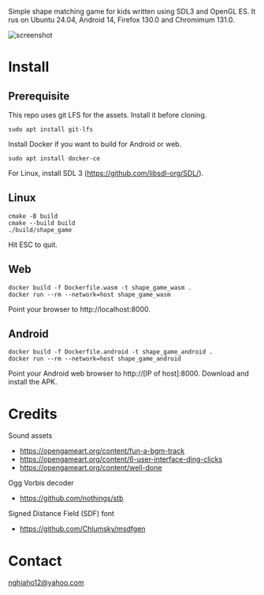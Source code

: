 Simple shape matching game for kids written using SDL3 and OpenGL ES.
It rus on Ubuntu 24.04, Android 14, Firefox 130.0 and Chromimum 131.0.

![screenshot](screenshot.png)

# Install
## Prerequisite
This repo uses git LFS for the assets. Install it before cloning.
```
sudo apt install git-lfs
```

Install Docker if you want to build for Android or web.
```
sudo apt install docker-ce
```

For Linux, install SDL 3 (https://github.com/libsdl-org/SDL/).

## Linux
```
cmake -B build
cmake --build build
./build/shape_game
```

Hit ESC to quit.

## Web
```
docker build -f Dockerfile.wasm -t shape_game_wasm .
docker run --rm --network=host shape_game_wasm
```

Point your browser to http://localhost:8000.

## Android
```
docker build -f Dockerfile.android -t shape_game_android .
docker run --rm --network=host shape_game_android
```

Point your Android web browser to http://[IP of host]:8000. Download and install the APK.

# Credits
Sound assets 
- https://opengameart.org/content/fun-a-bgm-track
- https://opengameart.org/content/6-user-interface-ding-clicks
- https://opengameart.org/content/well-done

Ogg Vorbis decoder
- https://github.com/nothings/stb

Signed Distance Field (SDF) font
- https://github.com/Chlumsky/msdfgen

# Contact
nghiaho12@yahoo.com
